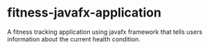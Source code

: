 # fitness-javafx-application
A fitness tracking application using javafx framework that tells users information about the current health condition.
